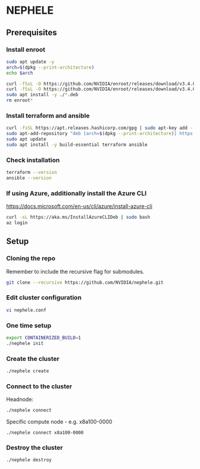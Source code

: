 # NEPHELE

## Prerequisites

### Install enroot
```bash
sudo apt update -y
arch=$(dpkg --print-architecture)
echo $arch

curl -fSsL -O https://github.com/NVIDIA/enroot/releases/download/v3.4.0/enroot_3.4.0-1_${arch}.deb
curl -fSsL -O https://github.com/NVIDIA/enroot/releases/download/v3.4.0/enroot+caps_3.4.0-1_${arch}.deb
sudo apt install -y ./*.deb
rm enroot*
```

### Install terraform and ansible
```bash
curl -fsSL https://apt.releases.hashicorp.com/gpg | sudo apt-key add -
sudo apt-add-repository "deb [arch=$(dpkg --print-architecture)] https://apt.releases.hashicorp.com $(lsb_release -cs) main"
sudo apt update
sudo apt install -y build-essential terraform ansible
```

### Check installation
```bash
terraform --version
ansible --version
```

### If using Azure, additionally install the Azure CLI
https://docs.microsoft.com/en-us/cli/azure/install-azure-cli
```bash
curl -sL https://aka.ms/InstallAzureCLIDeb | sudo bash
az login
```


## Setup

### Cloning the repo
Remember to include the recursive flag for submodules.
```bash
git clone --recursive https://github.com/NVIDIA/nephele.git
```

### Edit cluster configuration
```bash
vi nephele.conf
```

### One time setup
```bash
export CONTAINERIZED_BUILD=1
./nephele init
```

### Create the cluster
```bash
./nephele create
```

### Connect to the cluster
Headnode:
```bash
./nephele connect
```

Specific compute node - e.g. x8a100-0000
```
./nephele connect x8a100-0000
```

### Destroy the cluster
```bash
./nephele destroy
```
